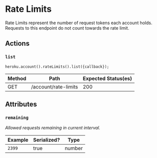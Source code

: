 # Rate Limits

Rate Limits represent the number of request tokens each account holds. Requests to this endpoint do not count towards the rate limit.

## Actions

### `list`

`heroku.account().rateLimits().list({callback});`

Method | Path | Expected Status(es)
--- | --- | ---
GET | /account/rate-limits | 200

## Attributes

### `remaining`

*Allowed requests remaining in current interval.*

Example | Serialized? | Type
--- | --- | ---
`2399` | true | number

